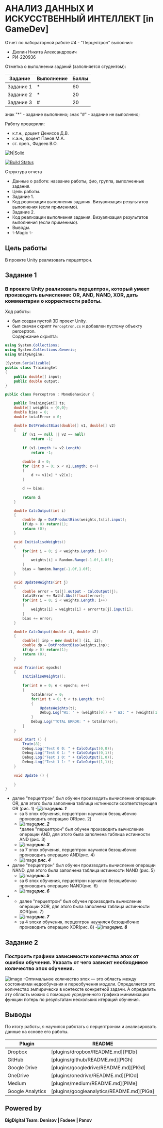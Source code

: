 # АНАЛИЗ ДАННЫХ И ИСКУССТВЕННЫЙ ИНТЕЛЛЕКТ [in GameDev]
Отчет по лабораторной работе #4 - "Перцептрон" выполнил:
- Дюпин Никита Александрович
- РИ-220936

Отметка о выполнении заданий (заполняется студентом):

| Задание | Выполнение | Баллы |
| ------ | ------ | ------ |
| Задание 1 | * | 60 |
| Задание 2 | * | 20 |
| Задание 3 | # | 20 |

знак "*" - задание выполнено; знак "#" - задание не выполнено;

Работу проверили:
- к.т.н., доцент Денисов Д.В.
- к.э.н., доцент Панов М.А.
- ст. преп., Фадеев В.О.

[![N|Solid](https://cldup.com/dTxpPi9lDf.thumb.png)](https://nodesource.com/products/nsolid)

[![Build Status](https://travis-ci.org/joemccann/dillinger.svg?branch=master)](https://travis-ci.org/joemccann/dillinger)

Структура отчета

- Данные о работе: название работы, фио, группа, выполненные задания.
- Цель работы.
- Задание 1.
- Код реализации выполнения задания. Визуализация результатов выполнения (если применимо).
- Задание 2.
- Код реализации выполнения задания. Визуализация результатов выполнения (если применимо).
- Выводы.
- ✨Magic ✨

## Цель работы
В проекте Unity реализовать перцептрон.

## Задание 1
### В проекте Unity реализовать перцептрон, который умеет производить вычисления: OR, AND, NAND, XOR, дать комментарии о корректности работы.
Ход работы:  
 * был создан пустой 3D проект Unity.  
 * был скачан скрипт ```Perceptron.cs``` и добавлен пустому объекту perceptron.  
   Содержание скрипта:
```c#
using System.Collections;
using System.Collections.Generic;
using UnityEngine;

[System.Serializable]
public class TrainingSet
{
	public double[] input;
	public double output;
}

public class Perceptron : MonoBehaviour {

	public TrainingSet[] ts;
	double[] weights = {0,0};
	double bias = 0;
	double totalError = 0;

	double DotProductBias(double[] v1, double[] v2) 
	{
		if (v1 == null || v2 == null)
			return -1;
	 
		if (v1.Length != v2.Length)
			return -1;
	 
		double d = 0;
		for (int x = 0; x < v1.Length; x++)
		{
			d += v1[x] * v2[x];
		}

		d += bias;
	 
		return d;
	}

	double CalcOutput(int i)
	{
		double dp = DotProductBias(weights,ts[i].input);
		if(dp > 0) return(1);
		return (0);
	}

	void InitialiseWeights()
	{
		for(int i = 0; i < weights.Length; i++)
		{
			weights[i] = Random.Range(-1.0f,1.0f);
		}
		bias = Random.Range(-1.0f,1.0f);
	}

	void UpdateWeights(int j)
	{
		double error = ts[j].output - CalcOutput(j);
		totalError += Mathf.Abs((float)error);
		for(int i = 0; i < weights.Length; i++)
		{			
			weights[i] = weights[i] + error*ts[j].input[i]; 
		}
		bias += error;
	}

	double CalcOutput(double i1, double i2)
	{
		double[] inp = new double[] {i1, i2};
		double dp = DotProductBias(weights,inp);
		if(dp > 0) return(1);
		return (0);
	}

	void Train(int epochs)
	{
		InitialiseWeights();
		
		for(int e = 0; e < epochs; e++)
		{
			totalError = 0;
			for(int t = 0; t < ts.Length; t++)
			{
				UpdateWeights(t);
				Debug.Log("W1: " + (weights[0]) + " W2: " + (weights[1]) + " B: " + bias);
			}
			Debug.Log("TOTAL ERROR: " + totalError);
		}
	}

	void Start () {
		Train(8);
		Debug.Log("Test 0 0: " + CalcOutput(0,0));
		Debug.Log("Test 0 1: " + CalcOutput(0,1));
		Debug.Log("Test 1 0: " + CalcOutput(1,0));
		Debug.Log("Test 1 1: " + CalcOutput(1,1));		
	}
	
	void Update () {
		
	}
}
   ```  
 * далее "перцептрон" был обучен производить вычисление операции OR, для этого была заполнена таблица истинности соответствующяя OR (рис. 1)
   -![image](https://github.com/nekit-mazut/lab4/assets/145917921/2fd3ded2-15b8-4d3d-8d46-94f2989601b6)***рис. 1***
   - за 5 эпох обучения, перцептрон научился безошибочно производить операцию OR(рис. 2)
   - ![image](https://github.com/nekit-mazut/lab4/assets/145917921/1a7f3e46-1a4a-4b25-834a-d230d81f1a26)***рис. 2***  
 *далее "перцептрон" был обучен производить вычисление операции AND, для этого была заполнена таблица истинности AND (рис. 3)
   - ![image](https://github.com/nekit-mazut/lab4/assets/145917921/66c0e9f4-0af1-41d4-8408-cb220bc170bd)***рис. 3*** 
   - за 7 эпох обучения, перцептрон научился безошибочно производить операцию AND(рис. 4)
   - ![image](https://github.com/nekit-mazut/lab4/assets/145917921/998cf069-1f34-45f9-ac1d-d60351080537) ***рис. 4***   
 * далее "перцептрон" был обучен производить вычисление операции NAND, для этого была заполнена таблица истинности NAND (рис. 5)  
   - ![image](https://github.com/nekit-mazut/lab4/assets/145917921/69942b48-1f30-4a14-92fe-d31bac6e1082)***рис. 5***  
   - за 6 эпох обучения, перцептрон научился безошибочно производить операцию NAND(рис. 6)  
   - ![image](https://github.com/nekit-mazut/lab4/assets/145917921/220368cd-9ccd-4505-9005-f104d87e35bb)***рис. 6*** 
 * - далее "перцептрон" был обучен производить вычисление операции XOR, для этого была заполнена таблица истинности XOR(рис. 7)
   - ![image](https://github.com/nekit-mazut/lab4/assets/145917921/2b456bcc-a492-46de-9258-e013a9c67578)***рис. 7***
   - за 4 эпохи обучения, перцептрон научился безошибочно производить операцию XOR(рис. 8)
   -![image](https://github.com/nekit-mazut/lab4/assets/145917921/dc02649f-29e8-4b3f-bb2a-b15be502ea9d)***рис. 8***


## Задание 2  
### Построить графики зависимости количества эпох от ошибки обучения. Указать от чего зависит необходимое количество эпох обучения.  
![image](https://github.com/nekit-mazut/lab4/assets/145917921/d37ca576-94d8-4033-9777-4cb491d18cce)
-Оптимальное количество эпох — это область между состояниями недообучения и переобучения модели. Определяется это количество эмпирически в контексте конкретной задачи. А определить эту область можно с помощью усредненного графика минимизации функции потерь по результатам нескольких итераций обучения.

## Выводы
По итогу работы, я научился работать с перцептроном и анализировать данные на основе его работы. 

| Plugin | README |
| ------ | ------ |
| Dropbox | [plugins/dropbox/README.md][PlDb] |
| GitHub | [plugins/github/README.md][PlGh] |
| Google Drive | [plugins/googledrive/README.md][PlGd] |
| OneDrive | [plugins/onedrive/README.md][PlOd] |
| Medium | [plugins/medium/README.md][PlMe] |
| Google Analytics | [plugins/googleanalytics/README.md][PlGa] |

## Powered by

**BigDigital Team: Denisov | Fadeev | Panov**
